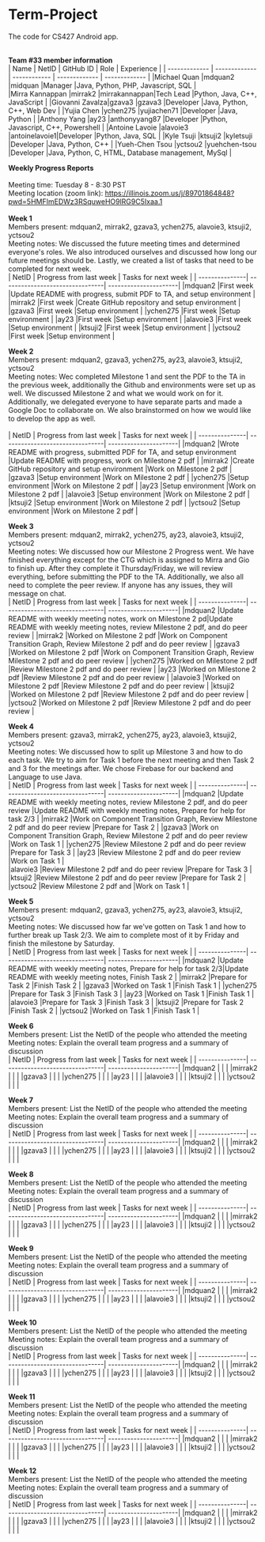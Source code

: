 # Term-Project
The code for CS427 Android app. 
<br/>
<br/>

<b>Team #33 member information</b>
<br/>
| Name           | NetID         | GitHub ID    | Role          | Experience    |
| -------------  | ------------- | ------------ | ------------- | ------------- |
|Michael Quan    |mdquan2        |midquan       |Manager        |Java, Python, PHP, Javascript, SQL                  |            
|Mirra Kannappan |mirrak2        |mirrakannappan|Tech Lead      |Python, Java, C++, JavaScript                       |
|Giovanni Zavalza|gzava3         |gzava3        |Developer      |Java, Python, C++, Web Dev                          |
|Yujia Chen      |ychen275       |yujiachen71   |Developer      |Java, Python                                        |
|Anthony Yang    |ay23           |anthonyyang87 |Developer      |Python, Javascript, C++, Powershell                 |
|Antoine Lavoie  |alavoie3       |antoinelavoie1|Developer      |Python, Java, SQL                                   |
|Kyle Tsuji      |ktsuji2        |kyletsuji     |Developer      |Java, Python, C++                                   |
|Yueh-Chen Tsou  |yctsou2        |yuehchen-tsou |Developer      |Java, Python, C, HTML, Database management, MySql   |
<br/>


<b>Weekly Progress Reports</b>
</br> 
</br>
Meeting time: Tuesday  8 - 8:30 PST
</br> 
Meeting location (zoom link): https://illinois.zoom.us/j/89701864848?pwd=5HMFImEDWz3RSquweHO9lRG9C5Ixaa.1
</br> 
</br>
<b>Week 1</b>
</br>
Members present: mdquan2, mirrak2, gzava3, ychen275, alavoie3, ktsuji2, yctsou2
</br>
Meeting notes: We discussed the future meeting times and determined everyone's roles. We also introduced ourselves and discussed how long our future meetings should be. Lastly, we created a list of tasks that need to be completed for next week.
</br>
| NetID          | Progress from last week         | Tasks for next week   |
| ---------------| --------------------------------| ----------------------|
|mdquan2         |First week                       |Update README with progress, submit PDF to TA, and setup environment |
|mirrak2         |First week                       |Create GitHub repository and setup environment                       |
|gzava3          |First week                       |Setup environment                                                    |
|ychen275        |First week                       |Setup environment                                                    |
|ay23            |First week                       |Setup environment                                                    |
|alavoie3        |First week                       |Setup environment                                                    |
|ktsuji2         |First week                       |Setup environment                                                    |
|yctsou2         |First week                       |Setup environment                                                    |
</br>


<b>Week 2</b>
</br>
Members present: mdquan2, gzava3, ychen275,  ay23, alavoie3, ktsuji2, yctsou2
</br>
Meeting notes: Wec completed Milestone 1 and sent the PDF to the TA in the previous week, additionally the Github and environments were set up as well. We discussed Milestone 2 and what we would work on for it. Additionally, we delegated everyone to have separate parts and made a Google Doc to collaborate on. We also brainstormed on how we would like to develop the app as well. 
</br>
</br>
| NetID          | Progress from last week         | Tasks for next week   |
| ---------------| --------------------------------| ----------------------|
|mdquan2         |Wrote README with progress, submitted PDF for TA, and setup environment  |Update README with progress, work on Milestone 2 pdf |
|mirrak2         |Create GitHub repository and setup environment                           |Work on Milestone 2 pdf                              |
|gzava3          |Setup environment                                                        |Work on Milestone 2 pdf                              |
|ychen275        |Setup environment                                                        |Work on Milestone 2 pdf                              |
|ay23            |Setup environment                                                        |Work on Milestone 2 pdf                              |
|alavoie3        |Setup environment                                                        |Work on Milestone 2 pdf                              |
|ktsuji2         |Setup environment                                                        |Work on Milestone 2 pdf                              |
|yctsou2         |Setup environment                                                        |Work on Milestone 2 pdf                              |
</br>



<b>Week 3</b>
</br>
Members present: mdquan2, mirrak2, ychen275,  ay23, alavoie3, ktsuji2, yctsou2
</br>
Meeting notes: We discussed how our Milestone 2 Progress went. We have finished everything except for the CTG which is assigned to Mirra and Gio to finish up. After they complete it Thursday/Friday, we will review everything, before submitting the PDF to the TA. Additionally, we also all need to complete the peer review. If anyone has any issues, they will message on chat. 
</br>
| NetID          | Progress from last week         | Tasks for next week   |
| ---------------| --------------------------------| ----------------------|
|mdquan2         |Update README with weekly meeting notes, work on Milestone 2 pd|Update README with weekly meeting notes, review Milestone 2 pdf, and do peer review			|
|mirrak2         |Worked on Milestone 2 pdf								                       |Work on Component Transition Graph, Review Milestone 2 pdf and do peer review						|
|gzava3          |Worked on Milestone 2 pdf								                       |Work on Component Transition Graph, Review Milestone 2 pdf and do peer review						|
|ychen275        |Worked on Milestone 2 pdf								                       |Review Milestone 2 pdf and do peer review						                                    |
|ay23            |Worked on Milestone 2 pdf								                       |Review Milestone 2 pdf and do peer review						                                    |
|alavoie3        |Worked on Milestone 2 pdf								                       |Review Milestone 2 pdf and do peer review						                                    |
|ktsuji2         |Worked on Milestone 2 pdf								                       |Review Milestone 2 pdf and do peer review						                                    |
|yctsou2         |Worked on Milestone 2 pdf								                       |Review Milestone 2 pdf and do peer review						                                    |
</br>

<b>Week 4</b>
</br>
Members present: gzava3, mirrak2, ychen275,  ay23, alavoie3, ktsuji2, yctsou2
</br>
Meeting notes: We discussed how to split up Milestone 3 and how to do each task. We try to aim for Task 1 before the next meeting and then Task 2 and 3 for the meetings after. We chose Firebase for our backend and Language to use Java.
</br>
| NetID          | Progress from last week         | Tasks for next week   |
| ---------------| --------------------------------| ----------------------|
|mdquan2         |Update README with weekly meeting notes, review Milestone 2 pdf, and do peer review			|Update README with weekly meeting notes, Prepare for help for task 2/3 |
|mirrak2         |Work on Component Transition Graph, Review Milestone 2 pdf and do peer review						|Prepare for Task 2                                                     |
|gzava3          |Work on Component Transition Graph, Review Milestone 2 pdf and do peer review						|Work on Task 1                                                         |
|ychen275        |Review Milestone 2 pdf and do peer review						                                    |Prepare for Task 3                                                     |
|ay23            |Review Milestone 2 pdf and do peer review						                                    |Work on Task 1                                                         |  
|alavoie3        |Review Milestone 2 pdf and do peer review						                                    |Prepare for Task 3                                                     |
|ktsuji2         |Review Milestone 2 pdf and do peer review						                                    |Prepare for Task 2                                                     |
|yctsou2         |Review Milestone 2 pdf and 																		                          |Work on Task 1                                                         |
</br>


<b>Week 5</b>
</br>
Members present: mdquan2, gzava3, ychen275,  ay23, alavoie3, ktsuji2, yctsou2
</br>
Meeting notes: We discussed how far we've gotten on Task 1 and how to further break up Task 2/3. We aim to complete most of it by Friday and finish the milestone by Saturday. 
</br>
| NetID          | Progress from last week         | Tasks for next week   |
| ---------------| --------------------------------| ----------------------|
|mdquan2         |Update README with weekly meeting notes, Prepare for help for task 2/3|Update README with weekly meeting notes, Finish Task 2     |
|mirrak2         |Prepare for Task 2                                        			      |Finish Task 2												                      |
|gzava3          |Worked on Task 1														                          |Finish Task 1                              				        |
|ychen275        |Prepare for Task 3													                          |Finish Task 3                                              |
|ay23            |Worked on Task 1														                          |Finish Task 1                               				        |
|alavoie3        |Prepare for Task 3													                          |Finish Task 3                                              |
|ktsuji2         |Prepare for Task 2													                          |Finish Task 2                               				        |
|yctsou2         |Worked on Task 1														                          |Finish Task 1                                              |
</br>


<b>Week 6</b>
</br>
Members present: List the NetID of the people who attended the meeting
</br>
Meeting notes: Explain the overall team progress and a summary of discussion
</br>
| NetID          | Progress from last week         | Tasks for next week   |
| ---------------| --------------------------------| ----------------------|
|mdquan2         |								                 |					             |
|mirrak2         |								                 |					             |
|gzava3          |								                 |					             |
|ychen275        |								                 |					             |
|ay23            |								                 |					             |
|alavoie3        |								                 |					             |
|ktsuji2         |								                 |					             |
|yctsou2         |								                 |					             |
</br>


<b>Week 7</b>
</br>
Members present: List the NetID of the people who attended the meeting
</br>
Meeting notes: Explain the overall team progress and a summary of discussion
</br>
| NetID          | Progress from last week         | Tasks for next week   |
| ---------------| --------------------------------| ----------------------|
|mdquan2         |								                 |					             |
|mirrak2         |								                 |					             |
|gzava3          |								                 |					             |
|ychen275        |								                 |					             |
|ay23            |								                 |					             |
|alavoie3        |								                 |					             |
|ktsuji2         |								                 |					             |
|yctsou2         |								                 |					             |
</br>


<b>Week 8</b>
</br>
Members present: List the NetID of the people who attended the meeting
</br>
Meeting notes: Explain the overall team progress and a summary of discussion
</br>
| NetID          | Progress from last week         | Tasks for next week   |
| ---------------| --------------------------------| ----------------------|
|mdquan2         |								                 |					             |
|mirrak2         |								                 |					             |
|gzava3          |								                 |					             |
|ychen275        |								                 |					             |
|ay23            |								                 |					             |
|alavoie3        |								                 |					             |
|ktsuji2         |								                 |					             |
|yctsou2         |								                 |					             |
</br>


<b>Week 9</b>
</br>
Members present: List the NetID of the people who attended the meeting
</br>
Meeting notes: Explain the overall team progress and a summary of discussion
</br>
| NetID          | Progress from last week         | Tasks for next week   |
| ---------------| --------------------------------| ----------------------|
|mdquan2         |								                 |					             |
|mirrak2         |								                 |					             |
|gzava3          |								                 |					             |
|ychen275        |								                 |					             |
|ay23            |								                 |					             |
|alavoie3        |								                 |					             |
|ktsuji2         |								                 |					             |
|yctsou2         |								                 |					             |
</br>


<b>Week 10</b>
</br>
Members present: List the NetID of the people who attended the meeting
</br>
Meeting notes: Explain the overall team progress and a summary of discussion
</br>
| NetID          | Progress from last week         | Tasks for next week   |
| ---------------| --------------------------------| ----------------------|
|mdquan2         |								                 |					             |
|mirrak2         |								                 |					             |
|gzava3          |								                 |					             |
|ychen275        |								                 |					             |
|ay23            |								                 |					             |
|alavoie3        |								                 |					             |
|ktsuji2         |								                 |					             |
|yctsou2         |								                 |					             |
</br>


<b>Week 11</b>
</br>
Members present: List the NetID of the people who attended the meeting
</br>
Meeting notes: Explain the overall team progress and a summary of discussion
</br>
| NetID          | Progress from last week         | Tasks for next week   |
| ---------------| --------------------------------| ----------------------|
|mdquan2         |								                 |					             |
|mirrak2         |								                 |					             |
|gzava3          |								                 |					             |
|ychen275        |								                 |					             |
|ay23            |								                 |					             |
|alavoie3        |								                 |					             |
|ktsuji2         |								                 |					             |
|yctsou2         |								                 |					             |
</br>


<b>Week 12</b>
</br>
Members present: List the NetID of the people who attended the meeting
</br>
Meeting notes: Explain the overall team progress and a summary of discussion
</br>
| NetID          | Progress from last week         | Tasks for next week   |
| ---------------| --------------------------------| ----------------------|
|mdquan2         |								                 |					             |
|mirrak2         |								                 |					             |
|gzava3          |								                 |					             |
|ychen275        |								                 |					             |
|ay23            |								                 |					             |
|alavoie3        |								                 |					             |
|ktsuji2         |								                 |					             |
|yctsou2         |								                 |					             |
</br>

